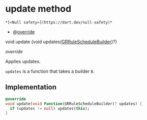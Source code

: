 


# update method




    *[<Null safety>](https://dart.dev/null-safety)*



- @[override](https://api.flutter.dev/flutter/dart-core/override-constant.html)

void update
(void updates([GRRuleScheduleBuilder](../../third_party_yonomi_graphql_schema_schema.docs.schema.gql/GRRuleScheduleBuilder-class.md))?)

_override_



<p>Applies updates.</p>
<p><code>updates</code> is a function that takes a builder <code>B</code>.</p>



## Implementation

```dart
@override
void update(void Function(GRRuleScheduleBuilder)? updates) {
  if (updates != null) updates(this);
}
```







